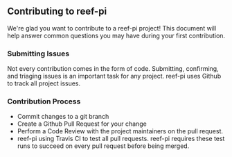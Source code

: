## Contributing to reef-pi

We're glad you want to contribute to a reef-pi project! This document will help answer common questions you may have during your first contribution.

### Submitting Issues

Not every contribution comes in the form of code. Submitting, confirming, and triaging issues is an important task for any project. reef-pi uses Github to track all project issues.

### Contribution Process

- Commit changes to a git branch
- Create a Github Pull Request for your change
- Perform a Code Review with the project maintainers on the pull request.
- reef-pi using Travis CI to test all pull requests. reef-pi requires these test runs to succeed on every pull request before being merged.
